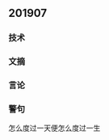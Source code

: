 

## 201907
### 技术
### 文摘
### 言论
### 警句
怎么度过一天便怎么度过一生

























































